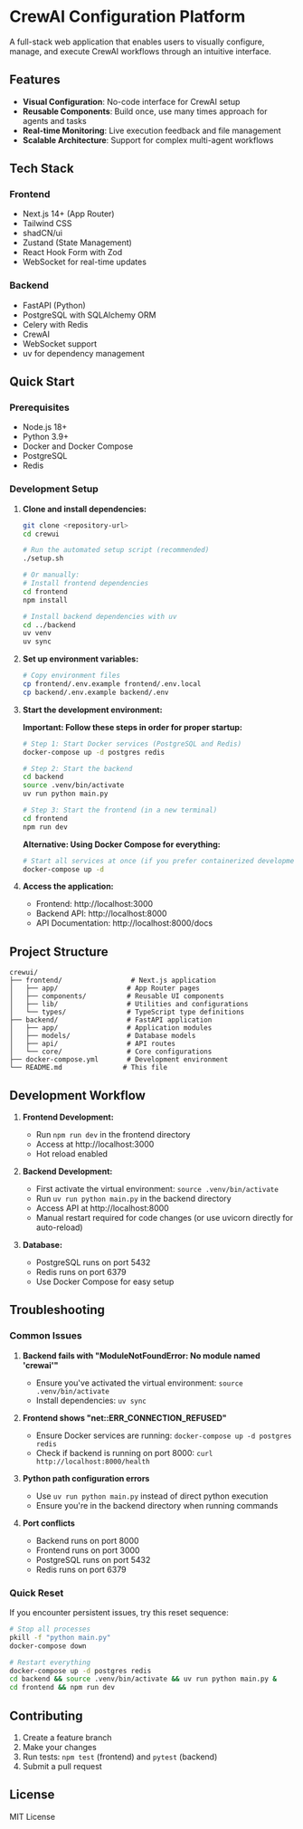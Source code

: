 # CrewAI Configuration Platform

A full-stack web application that enables users to visually configure, manage, and execute CrewAI workflows through an intuitive interface.

## Features

- **Visual Configuration**: No-code interface for CrewAI setup
- **Reusable Components**: Build once, use many times approach for agents and tasks
- **Real-time Monitoring**: Live execution feedback and file management
- **Scalable Architecture**: Support for complex multi-agent workflows

## Tech Stack

### Frontend
- Next.js 14+ (App Router)
- Tailwind CSS
- shadCN/ui
- Zustand (State Management)
- React Hook Form with Zod
- WebSocket for real-time updates

### Backend
- FastAPI (Python)
- PostgreSQL with SQLAlchemy ORM
- Celery with Redis
- CrewAI
- WebSocket support
- uv for dependency management

## Quick Start

### Prerequisites
- Node.js 18+
- Python 3.9+
- Docker and Docker Compose
- PostgreSQL
- Redis

### Development Setup

1. **Clone and install dependencies:**
   ```bash
   git clone <repository-url>
   cd crewui
   
   # Run the automated setup script (recommended)
   ./setup.sh
   
   # Or manually:
   # Install frontend dependencies
   cd frontend
   npm install
   
   # Install backend dependencies with uv
   cd ../backend
   uv venv
   uv sync
   ```

2. **Set up environment variables:**
   ```bash
   # Copy environment files
   cp frontend/.env.example frontend/.env.local
   cp backend/.env.example backend/.env
   ```

3. **Start the development environment:**

   **Important: Follow these steps in order for proper startup:**

   ```bash
   # Step 1: Start Docker services (PostgreSQL and Redis)
   docker-compose up -d postgres redis
   
   # Step 2: Start the backend
   cd backend
   source .venv/bin/activate
   uv run python main.py
   
   # Step 3: Start the frontend (in a new terminal)
   cd frontend
   npm run dev
   ```

   **Alternative: Using Docker Compose for everything:**
   ```bash
   # Start all services at once (if you prefer containerized development)
   docker-compose up -d
   ```

4. **Access the application:**
   - Frontend: http://localhost:3000
   - Backend API: http://localhost:8000
   - API Documentation: http://localhost:8000/docs

## Project Structure

```
crewui/
├── frontend/                 # Next.js application
│   ├── app/                 # App Router pages
│   ├── components/          # Reusable UI components
│   ├── lib/                 # Utilities and configurations
│   └── types/               # TypeScript type definitions
├── backend/                 # FastAPI application
│   ├── app/                 # Application modules
│   ├── models/              # Database models
│   ├── api/                 # API routes
│   └── core/                # Core configurations
├── docker-compose.yml       # Development environment
└── README.md               # This file
```

## Development Workflow

1. **Frontend Development:**
   - Run `npm run dev` in the frontend directory
   - Access at http://localhost:3000
   - Hot reload enabled

2. **Backend Development:**
   - First activate the virtual environment: `source .venv/bin/activate`
   - Run `uv run python main.py` in the backend directory
   - Access API at http://localhost:8000
   - Manual restart required for code changes (or use uvicorn directly for auto-reload)

3. **Database:**
   - PostgreSQL runs on port 5432
   - Redis runs on port 6379
   - Use Docker Compose for easy setup

## Troubleshooting

### Common Issues

1. **Backend fails with "ModuleNotFoundError: No module named 'crewai'"**
   - Ensure you've activated the virtual environment: `source .venv/bin/activate`
   - Install dependencies: `uv sync`

2. **Frontend shows "net::ERR_CONNECTION_REFUSED"**
   - Ensure Docker services are running: `docker-compose up -d postgres redis`
   - Check if backend is running on port 8000: `curl http://localhost:8000/health`

3. **Python path configuration errors**
   - Use `uv run python main.py` instead of direct python execution
   - Ensure you're in the backend directory when running commands

4. **Port conflicts**
   - Backend runs on port 8000
   - Frontend runs on port 3000
   - PostgreSQL runs on port 5432
   - Redis runs on port 6379

### Quick Reset
If you encounter persistent issues, try this reset sequence:
```bash
# Stop all processes
pkill -f "python main.py"
docker-compose down

# Restart everything
docker-compose up -d postgres redis
cd backend && source .venv/bin/activate && uv run python main.py &
cd frontend && npm run dev
```

## Contributing

1. Create a feature branch
2. Make your changes
3. Run tests: `npm test` (frontend) and `pytest` (backend)
4. Submit a pull request

## License

MIT License
